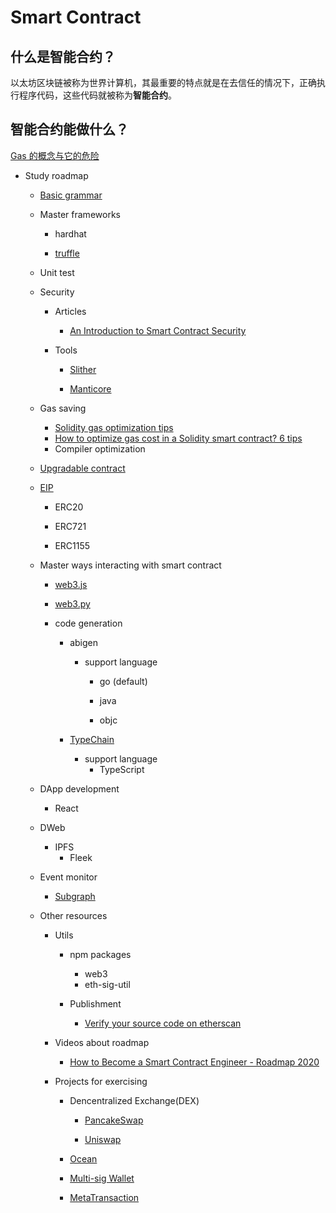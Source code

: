 # Smart Contract

## 什么是智能合约？

以太坊区块链被称为世界计算机，其最重要的特点就是在去信任的情况下，正确执行程序代码，这些代码就被称为**智能合约**。



## 智能合约能做什么？



[Gas 的概念与它的危险](https://ipfs.io/ipfs/QmbbYTGTeot9ic4hVrsvnvVuHw4b5P7F5SeMSNX9TYPGjY/blog/ethereum-gas-dangers/)

 

- Study roadmap

  - [Basic grammar](https://docs.soliditylang.org/en/v0.7.0/introduction-to-smart-contracts.html)
  - Master frameworks
  
    - hardhat
  
    - [truffle](https://www.trufflesuite.com/)
  - Unit test
  - Security
  
    - Articles
      - [An Introduction to Smart Contract Security](https://www.getastra.com/blog/security-audit/an-introduction-to-smart-contract-security/?utm_id=scsa.123&gclid=CjwKCAjwk6-LBhBZEiwAOUUDpyegGOJw6ofQ4HnD2ob23wz3pL59PFxFedQy4HTFkxrDYXWUHJbdVxoCD08QAvD_BwE)

    - Tools
  
      - [Slither](https://github.com/crytic/slither/wiki/Detector-Documentation)
  
      - [Manticore](https://github.com/trailofbits/manticore)
  - Gas saving
      - [Solidity gas optimization tips](https://mudit.blog/solidity-gas-optimization-tips/)
      - [How to optimize gas cost in a Solidity smart contract? 6 tips](https://eattheblocks.com/how-to-optimize-gas-cost-in-a-solidity-smart-contract-6-tips/)
      - Compiler optimization
  - [Upgradable contract](https://docs.openzeppelin.com/upgrades-plugins/1.x/)
  - [EIP](https://eips.ethereum.org/all)
    - ERC20

    - ERC721

    - ERC1155
  - Master ways interacting with smart contract
  
    - [web3.js](https://web3js.readthedocs.io/en/v1.2.9/web3-eth-personal.html#ecrecover)
  
    - [web3.py](http://web3.py/)
  
    - code generation
  
      - abigen
  
        - support language
  
          - go (default)
  
          - java
  
          - objc
  
      - [TypeChain](https://github.com/dethcrypto/TypeChain)
        - support language
          - TypeScript
  - DApp development
  
    - React
  - DWeb
  
    - IPFS
      - Fleek
  - Event monitor
      - [Subgraph](https://github.com/graphprotocol/graph-node/blob/master/docs/getting-started.md)
  - Other resources
  
    - Utils
  
      - npm packages
  
        - web3
        - eth-sig-util
      - Publishment
        - [Verify your source code on etherscan](https://forum.openzeppelin.com/t/how-to-verify-with-hardhat-or-truffle-a-smart-contract-using-openzeppelin-contracts/4119)

    - Videos about roadmap
      - [How to Become a Smart Contract Engineer - Roadmap 2020](https://www.youtube.com/watch?v=wNhAVahE-jk)
  
    - Projects for exercising
  
      - Dencentralized Exchange(DEX)
  
        - [PancakeSwap](https://pancakeswap.finance/)
  
        - [Uniswap](https://uniswap.org/)
  
      - [Ocean](https://market.oceanprotocol.com/)
  
      - [Multi-sig Wallet](https://wallet.gnosis.io/)
  
      - [MetaTransaction](https://docs.openzeppelin.com/contracts/api/metatx)